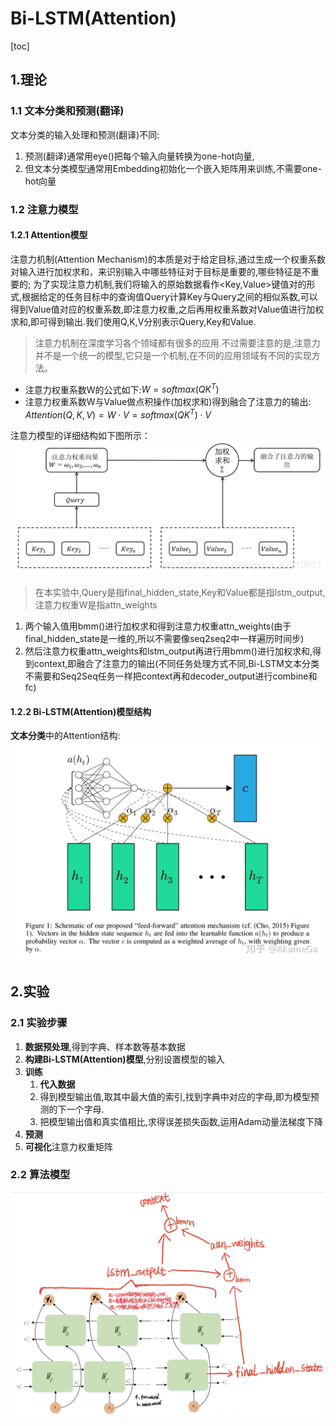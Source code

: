 # Bi-LSTM(Attention)

[toc]

## 1.理论

### 1.1 文本分类和预测(翻译)

文本分类的输入处理和预测(翻译)不同:

   1) 预测(翻译)通常用eye()把每个输入向量转换为one-hot向量,
   2) 但文本分类模型通常用Embedding初始化一个嵌入矩阵用来训练,不需要one-hot向量

### 1.2 注意力模型

#### 1.2.1 Attention模型

注意力机制(Attention Mechanism)的本质是对于给定目标,通过生成一个权重系数对输入进行加权求和，来识别输入中哪些特征对于目标是重要的,哪些特征是不重要的;
为了实现注意力机制,我们将输入的原始数据看作<Key,Value>键值对的形式,根据给定的任务目标中的查询值Query计算Key与Query之间的相似系数,可以得到Value值对应的权重系数,即注意力权重,之后再用权重系数对Value值进行加权求和,即可得到输出.我们使用Q,K,V分别表示Query,Key和Value.
> 注意力机制在深度学习各个领域都有很多的应用.不过需要注意的是,注意力并不是一个统一的模型,它只是一个机制,在不同的应用领域有不同的实现方法。

- 注意力权重系数W的公式如下:$W=softmax⁡(QK^T)$
- 注意力权重系数W与Value做点积操作(加权求和)得到融合了注意力的输出:
$Attention(Q,K,V)=W⋅V=softmax⁡(QK^T)⋅V$

注意力模型的详细结构如下图所示：
![ ](img/Bi-LSTM(Attention)-Model-Essence.png)
> 在本实验中,Query是指final_hidden_state,Key和Value都是指lstm_output,注意力权重W是指attn_weights

1) 两个输入值用bmm()进行加权求和得到注意力权重attn_weights(由于final_hidden_state是一维的,所以不需要像seq2seq2中一样遍历时间步)
2) 然后注意力权重attn_weights和lstm_output再进行用bmm()进行加权求和,得到context,即融合了注意力的输出(不同任务处理方式不同,Bi-LSTM文本分类不需要和Seq2Seq任务一样把context再和decoder_output进行combine和fc)

#### 1.2.2 Bi-LSTM(Attention)模型结构

**文本分类**中的Attention结构:
![ ](img/Bi-LSTM(Attention)-Structure.png)

## 2.实验

### 2.1 实验步骤

1) **数据预处理**,得到字典、样本数等基本数据
2) **构建Bi-LSTM(Attention)模型**,分别设置模型的输入
3) **训练**
   1) **代入数据**
   2) 得到模型输出值,取其中最大值的索引,找到字典中对应的字母,即为模型预测的下一个字母.
   3) 把模型输出值和真实值相比,求得误差损失函数,运用Adam动量法梯度下降
4) **预测**
5) **可视化**注意力权重矩阵

### 2.2 算法模型

![ ](img/Bi-LSTM(Attention)-Test-Structure.png)

